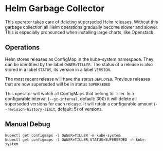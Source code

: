 # Helm Garbage Collector

This operator takes care of deleting superseded Helm releases. Without this
garbage collection all Helm operations gradually become slower and slower. This
is especially pronounced when installing large charts, like Openstack.

## Operations

Helm stores releases as ConfigMap in the kube-system namespace. They can be
identified by the label `OWNER=TILLER`. The status of a release is also stored
in a label `STATUS`, its version in a label `VERSION`.

The most recent release will have the status `DEPLOYED`. Previous releases that
are now superseded will be in status `SUPERSEDED`

This operator will watch all ConfigMaps that belong to Tiller. In
a configurable interval (`--gc-interval`, default: 300) it will delete all
superseded versions for each release. It will retain a configurable amount
(`--revision-history-limit`, default: 5) of versions.

## Manual Debug

```
kubectl get configmaps -l OWNER=TILLER -n kube-system
kubectl get configmaps -l OWNER=TILLER,STATUS=SUPERSEDED -n kube-system
```


